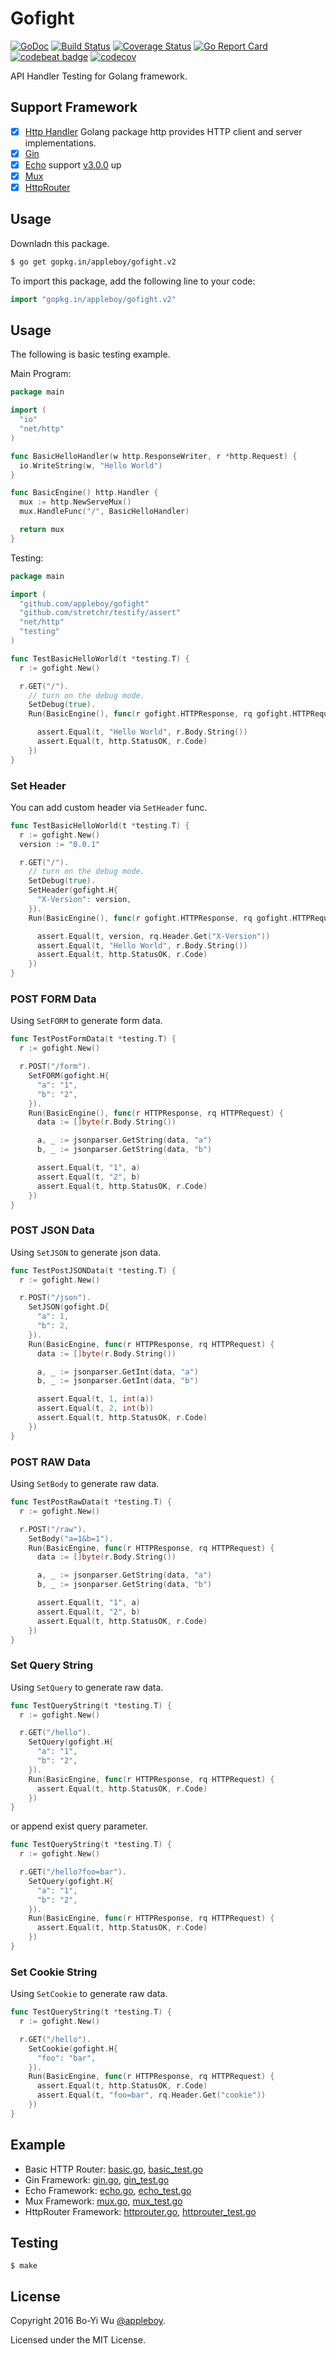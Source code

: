 # Gofight

[![GoDoc](https://godoc.org/github.com/appleboy/gofight?status.svg)](https://godoc.org/github.com/appleboy/gofight) [![Build Status](https://travis-ci.org/appleboy/gofight.svg?branch=master)](https://travis-ci.org/appleboy/gofight) [![Coverage Status](https://coveralls.io/repos/github/appleboy/gofight/badge.svg?branch=master)](https://coveralls.io/github/appleboy/gofight?branch=master) [![Go Report Card](https://goreportcard.com/badge/github.com/appleboy/gofight)](https://goreportcard.com/report/github.com/appleboy/gofight) [![codebeat badge](https://codebeat.co/badges/4d8b58ae-67ec-469e-bde6-be3dd336b30d)](https://codebeat.co/projects/github-com-appleboy-gofight) [![codecov](https://codecov.io/gh/appleboy/gofight/branch/master/graph/badge.svg)](https://codecov.io/gh/appleboy/gofight)

API Handler Testing for Golang framework.

## Support Framework

* [x] [Http Handler](https://golang.org/pkg/net/http/) Golang package http provides HTTP client and server implementations.
* [x] [Gin](https://github.com/gin-gonic/gin)
* [x] [Echo](https://github.com/labstack/echo) support [v3.0.0](https://github.com/labstack/echo/releases/tag/v3.0.0) up
* [x] [Mux](https://github.com/gorilla/mux)
* [x] [HttpRouter](https://github.com/julienschmidt/httprouter)

## Usage

Downladn this package.

```bash
$ go get gopkg.in/appleboy/gofight.v2
```

To import this package, add the following line to your code:

```go
import "gopkg.in/appleboy/gofight.v2"
```

## Usage

The following is basic testing example.

Main Program:

```go
package main

import (
  "io"
  "net/http"
)

func BasicHelloHandler(w http.ResponseWriter, r *http.Request) {
  io.WriteString(w, "Hello World")
}

func BasicEngine() http.Handler {
  mux := http.NewServeMux()
  mux.HandleFunc("/", BasicHelloHandler)

  return mux
}
```

Testing:

```go
package main

import (
  "github.com/appleboy/gofight"
  "github.com/stretchr/testify/assert"
  "net/http"
  "testing"
)

func TestBasicHelloWorld(t *testing.T) {
  r := gofight.New()

  r.GET("/").
    // turn on the debug mode.
    SetDebug(true).
    Run(BasicEngine(), func(r gofight.HTTPResponse, rq gofight.HTTPRequest) {

      assert.Equal(t, "Hello World", r.Body.String())
      assert.Equal(t, http.StatusOK, r.Code)
    })
}
```

### Set Header

You can add custom header via `SetHeader` func.

```go
func TestBasicHelloWorld(t *testing.T) {
  r := gofight.New()
  version := "0.0.1"

  r.GET("/").
    // turn on the debug mode.
    SetDebug(true).
    SetHeader(gofight.H{
      "X-Version": version,
    }).
    Run(BasicEngine(), func(r gofight.HTTPResponse, rq gofight.HTTPRequest) {

      assert.Equal(t, version, rq.Header.Get("X-Version"))
      assert.Equal(t, "Hello World", r.Body.String())
      assert.Equal(t, http.StatusOK, r.Code)
    })
}
```

### POST FORM Data

Using `SetFORM` to generate form data.

```go
func TestPostFormData(t *testing.T) {
  r := gofight.New()

  r.POST("/form").
    SetFORM(gofight.H{
      "a": "1",
      "b": "2",
    }).
    Run(BasicEngine(), func(r HTTPResponse, rq HTTPRequest) {
      data := []byte(r.Body.String())

      a, _ := jsonparser.GetString(data, "a")
      b, _ := jsonparser.GetString(data, "b")

      assert.Equal(t, "1", a)
      assert.Equal(t, "2", b)
      assert.Equal(t, http.StatusOK, r.Code)
    })
}
```

### POST JSON Data

Using `SetJSON` to generate json data.

```go
func TestPostJSONData(t *testing.T) {
  r := gofight.New()

  r.POST("/json").
    SetJSON(gofight.D{
      "a": 1,
      "b": 2,
    }).
    Run(BasicEngine, func(r HTTPResponse, rq HTTPRequest) {
      data := []byte(r.Body.String())

      a, _ := jsonparser.GetInt(data, "a")
      b, _ := jsonparser.GetInt(data, "b")

      assert.Equal(t, 1, int(a))
      assert.Equal(t, 2, int(b))
      assert.Equal(t, http.StatusOK, r.Code)
    })
}
```

### POST RAW Data

Using `SetBody` to generate raw data.

```go
func TestPostRawData(t *testing.T) {
  r := gofight.New()

  r.POST("/raw").
    SetBody("a=1&b=1").
    Run(BasicEngine, func(r HTTPResponse, rq HTTPRequest) {
      data := []byte(r.Body.String())

      a, _ := jsonparser.GetString(data, "a")
      b, _ := jsonparser.GetString(data, "b")

      assert.Equal(t, "1", a)
      assert.Equal(t, "2", b)
      assert.Equal(t, http.StatusOK, r.Code)
    })
}
```

### Set Query String

Using `SetQuery` to generate raw data.

```go
func TestQueryString(t *testing.T) {
  r := gofight.New()

  r.GET("/hello").
    SetQuery(gofight.H{
      "a": "1",
      "b": "2",
    }).
    Run(BasicEngine, func(r HTTPResponse, rq HTTPRequest) {
      assert.Equal(t, http.StatusOK, r.Code)
    })
}
```

or append exist query parameter.

```go
func TestQueryString(t *testing.T) {
  r := gofight.New()

  r.GET("/hello?foo=bar").
    SetQuery(gofight.H{
      "a": "1",
      "b": "2",
    }).
    Run(BasicEngine, func(r HTTPResponse, rq HTTPRequest) {
      assert.Equal(t, http.StatusOK, r.Code)
    })
}
```

### Set Cookie String

Using `SetCookie` to generate raw data.

```go
func TestQueryString(t *testing.T) {
  r := gofight.New()

  r.GET("/hello").
    SetCookie(gofight.H{
      "foo": "bar",
    }).
    Run(BasicEngine, func(r HTTPResponse, rq HTTPRequest) {
      assert.Equal(t, http.StatusOK, r.Code)
      assert.Equal(t, "foo=bar", rq.Header.Get("cookie"))
    })
}
```

## Example

* Basic HTTP Router: [basic.go](example/basic.go), [basic_test.go](example/basic_test.go)
* Gin Framework: [gin.go](example/gin.go), [gin_test.go](example/gin_test.go)
* Echo Framework: [echo.go](example/echo.go), [echo_test.go](example/echo_test.go)
* Mux Framework: [mux.go](example/mux.go), [mux_test.go](example/mux_test.go)
* HttpRouter Framework: [httprouter.go](example/httprouter.go), [httprouter_test.go](example/httprouter_test.go)

## Testing

```
$ make
```

## License

Copyright 2016 Bo-Yi Wu [@appleboy](https://twitter.com/appleboy).

Licensed under the MIT License.
